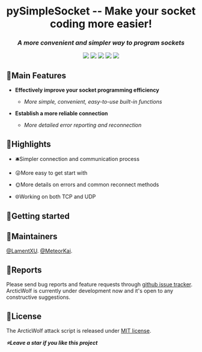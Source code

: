 <h1 align="center">pySimpleSocket -- Make your socket coding more easier!</h1>
<em><h3 align="center">A more convenient and simpler way to program sockets </h3></em>
<p align="center">
<img src=https://github.com/LamentXU123/pySimpleSocket/blob/main/Resource/Logo.png>
<img src=https://img.shields.io/badge/python-3.7+-blue?style=for-the-badge>
<img src=https://img.shields.io/badge/License-MIT-green?style=for-the-badge>
<img src=https://img.shields.io/badge/State-Developing-red?style=for-the-badge>
<img src=https://img.shields.io/badge/Platform-Windows-orange?style=for-the-badge>
<em><h5 align="center"></h5></em>

## 🥰Main Features
* __Effectively improve your socket programming efficiency__
	
	* *More simple, convenient, easy-to-use built-in functions*
	
* __Establish a more reliable connection__

	* *More detailed error reporting and reconnection*
	
## 📸Highlights
* 🛎️Simpler connection and communication process
	
* 😜More easy to get start with
	
* 🌞More details on errors and common reconnect methods
	
* 🌐Working on both TCP and UDP

## 📕Getting started

     
## 🦸Maintainers
[@LamentXU](https://github.com/LamentXU123).
[@MeteorKai](https://github.com/MeteorKai).

## 🤝Reports

Please send bug reports and feature requests through [github issue tracker](https://github.com/LamentXU123/pySimpleSocket/issues). ArcticWolf is currently under development now and it's open to any constructive suggestions.

 
## 📃License
The ArcticWolf attack script is released under [MIT license](https://github.com/LamentXU123/pySimpleSocket/License).

***⭐️Leave a star if you like this project***
